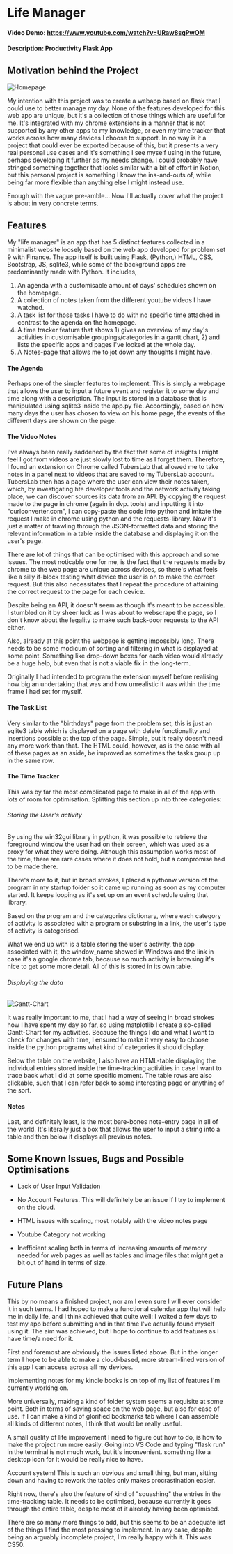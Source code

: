 # Life Manager
#### Video Demo: https://www.youtube.com/watch?v=URaw8sqPwOM
#### Description: Productivity Flask App

## Motivation behind the Project

![Homepage](/Demo-screenshots/index-page.png)

My intention with this project was to create a webapp based on flask that I could use to better manage my day. None of the features developed for this web app are unique, but it's a collection of those things which are useful for me. It's integrated with my chrome extensions in a manner that is not supported by any other apps to my knowledge, or even my time tracker that works across how many devices I choose to support. In no way is it a project that could ever be exported because of this, but it presents a very real personal use cases and it's something I see myself using in the future, perhaps developing it further as my needs change. I could probably have stringed something together that looks similar with a bit of effort in Notion, but this personal project is something I know the ins-and-outs of, while being far more flexible than anything else I might instead use.

Enough with the vague pre-amble... Now I'll actually cover what the project is about in very concrete terms.

## Features

My "life manager" is an app that has 5 distinct features collected in a minimalist website loosely based on the web app developed for problem set 9 with Finance. The app itself is built using Flask, (Python,) HTML, CSS, Bootstrap, JS, sqlite3, while some of the background apps are predominantly made with Python. It includes,

1. An agenda with a customisable amount of days' schedules shown on the homepage.
2. A collection of notes taken from the different youtube videos I have watched.
3. A task list for those tasks I have to do with no specific time attached in contrast to the agenda on the homepage.
4. A time tracker feature that shows 1) gives an overview of my day's activities in customisable groupings/categories in a gantt chart, 2) and lists the specific apps and pages I've looked at the whole day.
5. A Notes-page that allows me to jot down any thoughts I might have.

#### The Agenda

Perhaps one of the simpler features to implement. This is simply a webpage that allows the user to input a future event and register it to some day and time along with a description. The input is stored in a database that is manipulated using sqlite3 inside the app.py file. Accordingly, based on how many days the user has chosen to view on his home page, the events of the different days are shown on the page.

#### The Video Notes

I've always been really saddened by the fact that some of insights I might feel I got from videos are just slowly lost to time as I forget them. Therefore, I found an extension on Chrome called TubersLab that allowed me to take notes in a panel next to videos that are saved to my TubersLab account. TubersLab then has a page where the user can view their notes taken, which, by investigating hte developer tools and the network activity taking place, we can discover sources its data from an API. By copying the request made to the page in chrome (again in dvp. tools) and inputting it into "curlconverter.com", I can copy-paste the code into python and imitate the request I make in chrome using python and the requests-library. Now it's just a matter of trawling through the JSON-formatted data and storing the relevant information in a table inside the database and displaying it on the user's page.

There are lot of things that can be optimised with this approach and some issues. The most noticable one for me, is the fact that the requests made by chrome to the web page are unique across devices, so there's what feels like a silly if-block testing what device the user is on to make the correct request. But this also necessitates that I repeat the procedure of attaining the correct request to the page for each device.

Despite being an API, it doesn't seem as though it's meant to be accessible. I stumbled on it by sheer luck as I was about to webscrape the page, so I don't know about the legality to make such back-door requests to the API either.

Also, already at this point the webpage is getting impossibly long. There needs to be some modicum of sorting and filtering in what is displayed at some point. Something like drop-down boxes for each video would already be a huge help, but even that is not a viable fix in the long-term.

Originally I had intended to program the extension myself before realising how big an undertaking that was and how unrealistic it was within the time frame I had set for myself.

#### The Task List

Very similar to the "birthdays" page from the problem set, this is just an sqlite3 table which is displayed on a page with delete functionality and insertions possible at the top of the page. Simple, but it really doesn't need any more work than that. The HTML could, however, as is the case with all of these pages as an aside, be improved as sometimes the tasks group up in the same row.

#### The Time Tracker

This was by far the most complicated page to make in all of the app with lots of room for optimisation. Splitting this section up into three categories:

###### Storing the User's activity

By using the win32gui library in python, it was possible to retrieve the foreground window the user had on their screen, which was used as a proxy for what they were doing. Although this assumption works most of the time, there are rare cases where it does not hold, but a compromise had to be made there.

There's more to it, but in broad strokes, I placed a pythonw version of the program in my startup folder so it came up running as soon as my computer started. It keeps looping as it's set up on an event schedule using that library.

Based on the program and the categories dictionary, where each category of activity is associated with a program or substring in a link, the user's type of activity is categorised.

What we end up with is a table storing the user's activity, the app associated with it, the window_name showed in Windows and the link in case it's a google chrome tab, because so much activity is browsing it's nice to get some more detail. All of this is stored in its own table.

###### Displaying the data

![Gantt-Chart](/Demo-screenshots/time-tracker.png)

It was really important to me, that I had a way of seeing in broad strokes how I have spent my day so far, so using matplotlib I create a so-called Gantt-Chart for my activities. Because the things I do and what I want to check for changes with time, I ensured to make it very easy to choose inside the python programs what kind of categories it should display.

Below the table on the website, I also have an HTML-table displaying the individual entries stored inside the time-tracking activities in case I want to trace back what I did at some specific moment. The table rows are also clickable, such that I can refer back to some interesting page or anything of the sort.

#### Notes

Last, and definitely least, is the most bare-bones note-entry page in all of the world. It's literally just a box that allows the user to input a string into a table and then below it displays all previous notes.

## Some Known Issues, Bugs and Possible Optimisations

* Lack of User Input Validation

* No Account Features. This will definitely be an issue if I try to implement on the cloud.

* HTML issues with scaling, most notably with the video notes page

* Youtube Category not working

* Inefficient scaling both in terms of increasing amounts of memory needed for web pages as well as tables and image files that might get a bit out of hand in terms of size.

## Future Plans

This by no means a finished project, nor am I even sure I will ever consider it in such terms. I had hoped to make a functional calendar app that will help me in daily life, and I think achieved that quite well: I waited a few days to test my app before submitting and in that time I've actually found myself using it. The aim was achieved, but I hope to continue to add features as I have time/a need for it.

First and foremost are obviously the issues listed above. But in the longer term I hope to be able to make a cloud-based, more stream-lined version of this app I can access across all my devices.

Implementing notes for my kindle books is on top of my list of features I'm currently working on.

More universally, making a kind of folder system seems a requisite at some point. Both in terms of saving space on the web page, but also for ease of use. If I can make a kind of glorified bookmarks tab where I can assemble all kinds of different notes, I think that would be really useful.

A small quality of life improvement I need to figure out how to do, is how to make the project run more easily. Going into VS Code and typing "flask run" in the terminal is not much work, but it's inconvenient. something like a desktop icon for it would be really nice to have.

Account system! This is such an obvious and small thing,  but man, sitting down and having to rework the tables only makes procrastination easier.

Right now, there's also the feature of kind of "squashing" the entries in the time-tracking table. It needs to be optimised, because currently it goes through the entire table, despite most of it already having been optimised.

There are so many more things to add, but this seems to be an adequate list of the things I find the most pressing to implement. In any case, despite being an arguably incomplete project, I'm really happy with it. This was CS50.